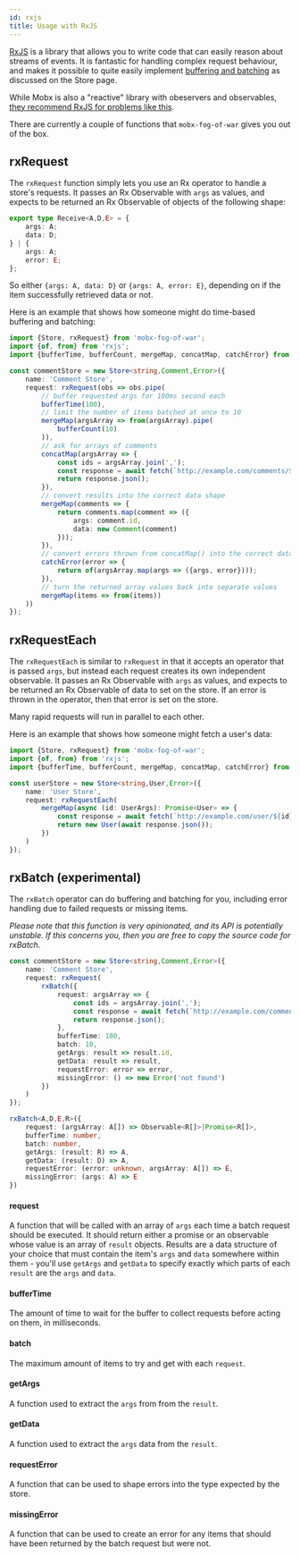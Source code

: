 ```yaml
---
id: rxjs
title: Usage with RxJS
---
```


[RxJS](https://rxjs-dev.firebaseapp.com/) is a library that allows you to write code that can easily reason about streams of events. It is fantastic for handling complex request behaviour, and makes it possible to quite easily implement [buffering and batching](store.md#rxrequest) as discussed on the Store page. 

While Mobx is also a "reactive" library with obeservers and observables, [they recommend RxJS for problems like this](https://mobx.js.org/faq/faq.html#when-to-use-rxjs-instead-of-mobx).

There are currently a couple of functions that `mobx-fog-of-war` gives you out of the box.

## rxRequest

The `rxRequest` function simply lets you use an Rx operator to handle a store's requests. It passes an Rx Observable with `args` as values, and expects to be returned an Rx Observable of objects of the following shape:

```typescript
export type Receive<A,D,E> = {
    args: A;
    data: D;
} | {
    args: A;
    error: E;
};
```

So either `{args: A, data: D}` or `{args: A, error: E}`, depending on if the item successfully retrieved data or not.

Here is an example that shows how someone might do time-based buffering and batching:

```typescript
import {Store, rxRequest} from 'mobx-fog-of-war';
import {of, from} from 'rxjs';
import {bufferTime, bufferCount, mergeMap, concatMap, catchError} from 'rxjs/operators';

const commentStore = new Store<string,Comment,Error>({
    name: 'Comment Store',
    request: rxRequest(obs => obs.pipe(
        // buffer requested args for 100ms second each
        bufferTime(100),
        // limit the number of items batched at once to 10
        mergeMap(argsArray => from(argsArray).pipe(
            bufferCount(10)
        )),
        // ask for arrays of comments
        concatMap(argsArray => {
            const ids = argsArray.join(',');
            const response = await fetch(`http://example.com/comments/${ids}`);
            return response.json();
        }),
        // convert results into the correct data shape
        mergeMap(comments => {
            return comments.map(comment => ({
                args: comment.id,
                data: new Comment(comment)
            }));
        }),
        // convert errors thrown from concatMap() into the correct data shape
        catchError(error => {
            return of(argsArray.map(args => ({args, error})));
        }),
        // turn the returned array values back into separate values
        mergeMap(items => from(items))
    ))
});
```

## rxRequestEach

The `rxRequestEach` is similar to `rxRequest` in that it accepts an operator that is passed `args`, but instead each request creates its own independent observable. It passes an Rx Observable with `args` as values, and expects to be returned an Rx Observable of data to set on the store. If an error is thrown in the operator, then that error is set on the store.

Many rapid requests will run in parallel to each other.

Here is an example that shows how someone might fetch a user's data:

```typescript
import {Store, rxRequest} from 'mobx-fog-of-war';
import {of, from} from 'rxjs';
import {bufferTime, bufferCount, mergeMap, concatMap, catchError} from 'rxjs/operators';

const userStore = new Store<string,User,Error>({
    name: 'User Store',
    request: rxRequestEach(
        mergeMap(async (id: UserArgs): Promise<User> => {
            const response = await fetch(`http://example.com/user/${id}`)
            return new User(await response.json());
        })
    )
});
```

## rxBatch (experimental)

The `rxBatch` operator can do buffering and batching for you, including error handling due to failed requests or missing items.

*Please note that this function is very opinionated, and its API is potentially unstable. If this concerns you, then you are free to copy the source code for rxBatch.*

```typescript
const commentStore = new Store<string,Comment,Error>({
    name: 'Comment Store',
    request: rxRequest(
        rxBatch({
            request: argsArray => {
                const ids = argsArray.join(',');
                const response = await fetch(`http://example.com/comments/${ids}`);
                return response.json();
            },
            bufferTime: 100,
            batch: 10,
            getArgs: result => result.id,
            getData: result => result,
            requestError: error => error,
            missingError: () => new Error('not found')
        })
    )
});
```

```typescript
rxBatch<A,D,E,R>({
    request: (argsArray: A[]) => Observable<R[]>|Promise<R[]>,
    bufferTime: number,
    batch: number,
    getArgs: (result: R) => A,
    getData: (result: D) => A,
    requestError: (error: unknown, argsArray: A[]) => E,
    missingError: (args: A) => E
})
```

#### request

A function that will be called with an array of `args` each time a batch request should be executed. It should return either a promise or an observable whose value is an array of `result` objects. Results are a data structure of your choice that must contain the item's `args` and `data` somewhere within them - you'll use `getArgs` and `getData` to specify exactly which parts of each `result` are the `args` and `data`.

#### bufferTime

The amount of time to wait for the buffer to collect requests before acting on them, in milliseconds.

#### batch

The maximum amount of items to try and get with each `request`.

#### getArgs

A function used to extract the `args` from from the `result`.

#### getData

A function used to extract the `args` data from the `result`.

#### requestError

A function that can be used to shape errors into the type expected by the store.

#### missingError

A function that can be used to create an error for any items that should have been returned by the batch request but were not.



